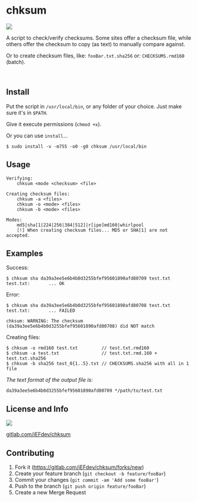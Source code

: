 # chksum

![][licenseBadge]


A script to check/verify checksums. Some sites offer a checksum file, while others offer the checksum to copy (as text) to manually compare against.

Or to create checksum files, like: `fooBar.txt.sha256` or: `CHECKSUMS.rmd160` (batch).

 

## Install

Put the script in `/usr/local/bin`, or any folder of your choice. Just make sure it's in `$PATH`.

Give it execute permissions (`chmod +x`).

Or you can use `install`...

    $ sudo install -v -m755 -o0 -g0 chksum /usr/local/bin


## Usage

    Verifying:
        chksum <mode <checksum> <file>

    Creating checksum files:
        chksum -a <files>
        chksum -o <mode> <files>
        chksum -b <mode> <files>

    Modes:
        md5|sha[1|224|256|384|512]|r[ipe]md160|whirlpool
	    [!] When creating checksum files... MD5 or SHA[1] are not accepted.


## Examples

Success:

    $ chksum sha da39a3ee5e6b4b0d3255bfef95601890afd80709 test.txt
	test.txt:		... OK

Error:

	$ chksum sha da39a3ee5e6b4b0d3255bfef95601890afd80708 test.txt
	test.txt:		... FAILED

	chksum: WARNING: The checksum (da39a3ee5e6b4b0d3255bfef95601890afd80708) did NOT match

Creating files:

    $ chksum -o rmd160 test.txt         // test.txt.rmd160
    $ chksum -a test.txt                // test.txt.rmd.160 + test.txt.sha256
    $ chksum -b sha256 test_0{1..5}.txt // CHECKSUMS.sha256 with all in 1 file

_The text format of the output file is:_

    da39a3ee5e6b4b0d3255bfef95601890afd80709 */path/to/test.txt


## License and Info

![][licenseBadge]

[gitlab.com/iEFdev/chksum][gl]


## Contributing

1. Fork it (<https://gitlab.com/iEFdev/chksum/forks/new>)
2. Create your feature branch (`git checkout -b feature/fooBar`)
3. Commit your changes (`git commit -am 'Add some fooBar'`)
4. Push to the branch (`git push origin feature/fooBar`)
5. Create a new Merge Request


<!-- Markdown: link & image dfn's -->
[gl]: https://gitlab.com/iEFdev/chksum
[licenseBadge]: https://img.shields.io/badge/license-GPL--3.0-orange.svg?style=plastic